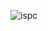 ![ispc](https://user-images.githubusercontent.com/59898130/201916830-3430413c-5695-4740-a044-3a1479682c4a.png)
